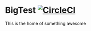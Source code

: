# BigTest [![CircleCI](https://circleci.com/gh/thefrontside/bigtest/tree/master.svg?style=svg&circle-token=78c5d879b0ace4fe137c203bfc9ca20d732eb6e3)](https://circleci.com/gh/thefrontside/bigtest/tree/master)

This is the home of something awesome
